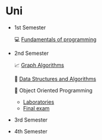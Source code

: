 # Uni

* 1st Semester

  💻 [Fundamentals of programming](https://github.com/TeoMoisi/python-projects)

* 2nd Semester

  📈 [Graph Algorithms](https://github.com/TeoMoisi/graph-algorithms)
  
  🔗 [Data Structures and Algorithms](https://github.com/TeoMoisi/BinaryTree)
  
  🌈 Object Oriented Programming

     * [Laboratories](https://github.com/TeoMoisi/qt_project)
     * [Final exam](https://github.com/TeoMoisi/final_exam)

* 3rd Semester

* 4th Semester
